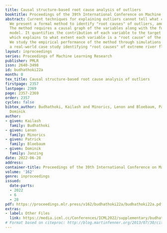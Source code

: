 ```yaml
---
title: Causal structure-based root cause analysis of outliers
booktitle: Proceedings of the 39th International Conference on Machine Learning
abstract: Current techniques for explaining outliers cannot tell what caused the outliers.
  We present a formal method to identify "root causes" of outliers, amongst variables.
  The method requires a causal graph of the variables along with the functional causal
  model. It quantifies the contribution of each variable to the target outlier score,
  which explains to what extent each variable is a "root cause" of the target outlier.
  We study the empirical performance of the method through simulations and present
  a real-world case study identifying "root causes" of extreme river flows.
layout: inproceedings
series: Proceedings of Machine Learning Research
publisher: PMLR
issn: 2640-3498
id: budhathoki22a
month: 0
tex_title: Causal structure-based root cause analysis of outliers
firstpage: 2357
lastpage: 2369
page: 2357-2369
order: 2357
cycles: false
bibtex_author: Budhathoki, Kailash and Minorics, Lenon and Bloebaum, Patrick and Janzing,
  Dominik
author:
- given: Kailash
  family: Budhathoki
- given: Lenon
  family: Minorics
- given: Patrick
  family: Bloebaum
- given: Dominik
  family: Janzing
date: 2022-06-28
address:
container-title: Proceedings of the 39th International Conference on Machine Learning
volume: '162'
genre: inproceedings
issued:
  date-parts:
  - 2022
  - 6
  - 28
pdf: https://proceedings.mlr.press/v162/budhathoki22a/budhathoki22a.pdf
extras:
- label: Other Files
  link: https://media.icml.cc/Conferences/ICML2022/supplementary/budhathoki22a-supp.zip
# Format based on citeproc: http://blog.martinfenner.org/2013/07/30/citeproc-yaml-for-bibliographies/
---
```

